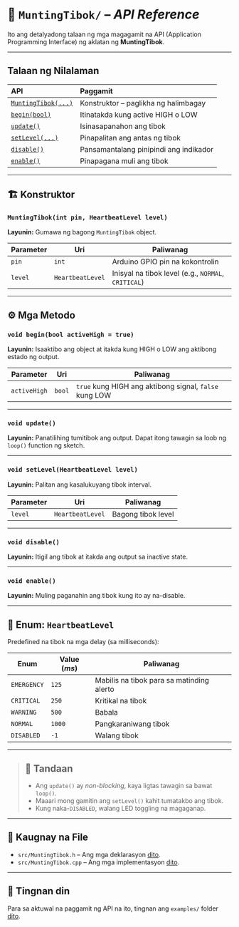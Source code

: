 # 📘 `MuntingTibok/` – *API Reference*

Ito ang detalyadong talaan ng mga magagamit na API (Application Programming Interface) ng aklatan ng **MuntingTibok**.

---

## Talaan ng Nilalaman

<center>

| API | Paggamit |
| :-- | :-- |
| [`MuntingTibok(...)`](#muntingtibokint-pin-heartbeatlevel-level) | Konstruktor – paglikha ng halimbagay |
| [`begin(bool)`](#void-beginbool-activehigh--true) | Itinatakda kung active HIGH o LOW |
| [`update()`](#void-update) | Isinasapanahon ang tibok |
| [`setLevel(...)`](#void-setlevelheartbeatlevel-level) | Pinapalitan ang antas ng tibok |
| [`disable()`](#void-disable) | Pansamantalang pinipindi ang indikador |
| [`enable()`](#void-enable) | Pinapagana muli ang tibok |

</center>

---

## 🏗️ Konstruktor

### `MuntingTibok(int pin, HeartbeatLevel level)`

**Layunin:** Gumawa ng bagong `MuntingTibok` object.

<center>

| Parameter | Uri | Paliwanag |
|----------|-----|-----------|
| `pin` | `int` | Arduino GPIO pin na kokontrolin |
| `level` | `HeartbeatLevel` | Inisyal na tibok level (e.g., `NORMAL`, `CRITICAL`) |

</center>

---

## ⚙️ Mga Metodo

### `void begin(bool activeHigh = true)`

**Layunin:** Isaaktibo ang object at itakda kung HIGH o LOW ang aktibong estado ng output.

<center>

| Parameter | Uri | Paliwanag |
|----------|-----|-----------|
| `activeHigh` | `bool` | `true` kung HIGH ang aktibong signal, `false` kung LOW |

</center>

---

### `void update()`

**Layunin:** Panatilihing tumitibok ang output. Dapat itong tawagin sa loob ng `loop()` function ng sketch.

---

### `void setLevel(HeartbeatLevel level)`

**Layunin:** Palitan ang kasalukuyang tibok interval.

<center>

| Parameter | Uri | Paliwanag |
|----------|-----|-----------|
| `level` | `HeartbeatLevel` | Bagong tibok level |

</center>

---

### `void disable()`

**Layunin:** Itigil ang tibok at itakda ang output sa inactive state.

---

### `void enable()`

**Layunin:** Muling paganahin ang tibok kung ito ay na-disable.

---

## 🧭 Enum: `HeartbeatLevel`

Predefined na tibok na mga delay (sa milliseconds):

<center>

| Enum | Value (*ms*) | Paliwanag |
|------|-------|-----------|
| `EMERGENCY` | `125` | Mabilis na tibok para sa matinding alerto |
| `CRITICAL` | `250` | Kritikal na tibok |
| `WARNING` | `500` | Babala |
| `NORMAL` | `1000` | Pangkaraniwang tibok |
| `DISABLED` | `-1` | Walang tibok |

</center>

---

> ## 📝 Tandaan
>
> - Ang `update()` ay *non-blocking*, kaya ligtas tawagin sa bawat `loop()`.
> - Maaari mong gamitin ang `setLevel()` kahit tumatakbo ang tibok.
> - Kung naka-`DISABLED`, walang LED toggling na magaganap.

---

## 📂 Kaugnay na File

- `src/MuntingTibok.h` – Ang mga deklarasyon [dito](../src/MuntingTibok.h).
- `src/MuntingTibok.cpp` – Ang mga implementasyon [dito](../src/MuntingTibok.cpp).

---

## 🧪 Tingnan din

Para sa aktuwal na paggamit ng API na ito, tingnan ang `examples/` folder [dito](../examples/).

